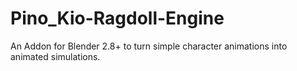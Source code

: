 # Pino_Kio-Ragdoll-Engine
An Addon for Blender 2.8+ to turn simple character animations into animated simulations.

